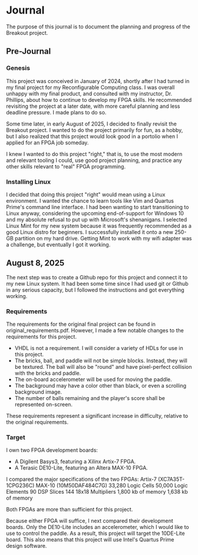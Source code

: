 # Journal

The purpose of this journal is to document the planning and progress of the
Breakout project.

## Pre-Journal

### Genesis

This project was conceived in January of 2024, shortly after I had turned in my final project for my Reconfigurable Computing class. I was overall unhappy with
my final product, and consulted with my instructor, Dr. Phillips, about how to
continue to develop my FPGA skills. He recommended revisiting the project at a
later date, with more careful planning and less deadline pressure. I made plans
to do so.

Some time later, in early August of 2025, I decided to finally revisit the
Breakout project. I wanted to do the project primarily for fun, as a hobby, but
I also realized that this project would look good in a portolio when I applied
for an FPGA job someday.

I knew I wanted to do this project "right," that is, to use the most modern and
relevant tooling I could, use good project planning, and practice any other
skills relevant to "real" FPGA programming.

### Installing Linux

I decided that doing this project "right" would mean using a Linux environment. I wanted the chance to learn tools like Vim and Quartus Prime's command line
interface. I had been wanting to start transitioning to Linux anyway,
considering the upcoming end-of-support for Windows 10 and my absolute refusal
to put up with Microsoft's shenanigans. I selected Linux Mint for my new system
because it was frequently recommended as a good Linux distro for beginners. I
successfully installed it onto a new 250-GB partition on my hard drive. Getting
Mint to work with my wifi adapter was a challenge, but eventually I got it
working.

## August 8, 2025

The next step was to create a Github repo for this project and connect it to my new Linux system. It had been some time since I had used git or Github in any
serious capacity, but I followed the instructions and got everything working.

### Requirements

The requirements for the original final project can be found in 
original_requirements.pdf. However, I made a few notable changes to the 
requirements for this project.

- VHDL is not a requirement. I will consider a variety of HDLs for use in this
project.
- The bricks, ball, and paddle will not be simple blocks. Instead, they will
be textured. The ball will also be "round" and have pixel-perfect collision with
the bricks and paddle.
- The on-board accelerometer will be used for moving the paddle.
- The background may have a color other than black, or even a scrolling
background image.
- The number of balls remaining and the player's score shall be represented
on-screen.

These requirements represent a significant increase in difficulty, relative to
the original requirements.

### Target

I own two FPGA development boards:
- A Digilent Basys3, featuring a Xilinx Artix-7 FPGA.
- A Terasic DE10-Lite, featuring an Altera MAX-10 FPGA.

I compared the major specifications of the two FPGAs:
Artix-7 (XC7A35T-1CPG236C)			MAX-10 (10M50DAF484C7G)
33,280 Logic Cells				50,000 Logic Elements
90 DSP Slices					144 18x18 Multipliers
1,800 kb of memory				1,638 kb of memory

Both FPGAs are more than sufficient for this project.

Because either FPGA will suffice, I next compared their development boards.
Only the DE10-Lite includes an accelerometer, which I would like to use to
control the paddle. As a result, this project will target the 10DE-Lite board.
This also means that this project will use Intel's Quartus Prime design
software.
